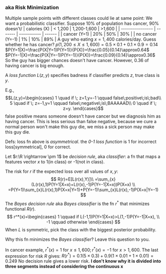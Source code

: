 ### aka Risk Minimization
Multiple sample points with different classes could lie at same point: We want a probabilistic classifier.
Suppose 10% of population has cancer, 90% doesn't/
| calories (X)     | < 1,200 | 1,200-1,600 | >1,600 |
| ---------------- | ------- | ----------- | ------ |
| cancer (Y=1)     | 20%     | 50%         | 30%    |
| no cancer (Y=-1) | 1%      | 10%         | 89%    |
A guy who eating $x=1,400$ calories/day. Guess whether he has cancer?
$p(1,200\leq X \leq 1,600)=0.5 \times 0.1 + 0.1 \times 0.9 = 0.14$
$P(Y=1|X)=\frac{P(X|Y=1)P(Y=1)}{P(X)}=\frac{0.05}{0.14}\approx0.64$
$P(Y=-1|X)=\frac{P(X|Y=-1)P(Y=-1)}{P(X)}=\frac{0.09}{0.14}\approx0.36$
So the guy has bigger chances doesn't have cancer.
However, $0.36$ of having cancer is big enough.

A *loss function* $L(z,y)$ specifies badness if classifier predicts $z$, true class is $y$.

E.g.,$$L(z,y)=\begin{cases}
    1 \quad if \; z=1,y=-1 \qquad false\;positive\;is\;bad\\
    5 \quad if \; z=-1,y=1 \qquad false\;negative\;is\;BAAAAAD\\
    0 \quad if \; z=y.
\end{cases}$$
false positive means someone doesn't have cancer but we diagnosis him as having cancer. This is less serious than false negative, because we cure a normal person won't make this guy die, we miss a sick person may make this guy die.

Defs: loss fn above is *asymmetrical*.
    the *0-1 loss function* is 1 for incorrect loss[symmetrical], 0  for correct.

Let $r:\R \rightarrow \pm 1$ be *decision rule*, aka *classifier*:
a fn that maps a features vector $x$ to 1(in class) or -1(not in class).

The risk for $r$ if the expected loss over all values of $x,y$:
$$
R(r)=E[L(r(x),Y)]\\
=\sum_{x}(L(r(x),1)P(Y=1|X=x)+L(r(x),-1)P(Y=-1|X=x))P(X=x) \\
=P(Y=1)\sum_{x}L(r(x),1)P(X=x|Y=1)+P(Y=-1)\sum_{x}L(r(x),-1)P(X=x|Y=-1)
$$
The *Bayes decision rule* aka *Bayes classifier* is the fn $r^*$ that minimizes functional $R(r)$.   
$$
r^*(x)=\begin{cases}
    1 \qquad if L(-1,1)P(Y=1|X=x)>L(1,-1)P(Y=-1|X=x), \\
    -1 \qquad otherwise
\end{cases}
$$
When $L$ is symmetric, pick the class with the biggest posterior probability.

Why this fn minimizes the *Bayes classifier*?
Leave this question to you.

In cancer example, $r^*(x)=1$ for $x\leq 1,600;r^*(x)=-1$ for $x>1,600$.
The last expression for risk $R$ gives:
$R(r^*)=0.1(5\times 0.3)+0.9(1\times 0.01 + 1\times 0.01)=0.249$
No decision rule gives a lower risk.
**I don't know why it is divided into three segments instead of considering the continuous x**

